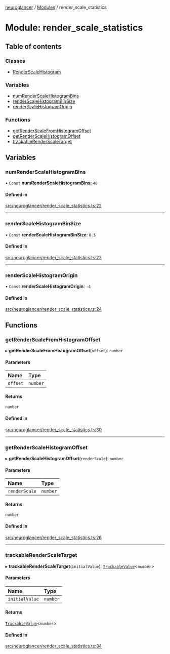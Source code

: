 [neuroglancer](../README.md) / [Modules](../modules.md) / render\_scale\_statistics

# Module: render\_scale\_statistics

## Table of contents

### Classes

- [RenderScaleHistogram](../classes/render_scale_statistics.RenderScaleHistogram.md)

### Variables

- [numRenderScaleHistogramBins](render_scale_statistics.md#numrenderscalehistogrambins)
- [renderScaleHistogramBinSize](render_scale_statistics.md#renderscalehistogrambinsize)
- [renderScaleHistogramOrigin](render_scale_statistics.md#renderscalehistogramorigin)

### Functions

- [getRenderScaleFromHistogramOffset](render_scale_statistics.md#getrenderscalefromhistogramoffset)
- [getRenderScaleHistogramOffset](render_scale_statistics.md#getrenderscalehistogramoffset)
- [trackableRenderScaleTarget](render_scale_statistics.md#trackablerenderscaletarget)

## Variables

### numRenderScaleHistogramBins

• `Const` **numRenderScaleHistogramBins**: ``40``

#### Defined in

[src/neuroglancer/render_scale_statistics.ts:22](https://github.com/ActiveBrainAtlas2/neuroglancer/blob/540617bc/src/neuroglancer/render_scale_statistics.ts#L22)

___

### renderScaleHistogramBinSize

• `Const` **renderScaleHistogramBinSize**: ``0.5``

#### Defined in

[src/neuroglancer/render_scale_statistics.ts:23](https://github.com/ActiveBrainAtlas2/neuroglancer/blob/540617bc/src/neuroglancer/render_scale_statistics.ts#L23)

___

### renderScaleHistogramOrigin

• `Const` **renderScaleHistogramOrigin**: ``-4``

#### Defined in

[src/neuroglancer/render_scale_statistics.ts:24](https://github.com/ActiveBrainAtlas2/neuroglancer/blob/540617bc/src/neuroglancer/render_scale_statistics.ts#L24)

## Functions

### getRenderScaleFromHistogramOffset

▸ **getRenderScaleFromHistogramOffset**(`offset`): `number`

#### Parameters

| Name | Type |
| :------ | :------ |
| `offset` | `number` |

#### Returns

`number`

#### Defined in

[src/neuroglancer/render_scale_statistics.ts:30](https://github.com/ActiveBrainAtlas2/neuroglancer/blob/540617bc/src/neuroglancer/render_scale_statistics.ts#L30)

___

### getRenderScaleHistogramOffset

▸ **getRenderScaleHistogramOffset**(`renderScale`): `number`

#### Parameters

| Name | Type |
| :------ | :------ |
| `renderScale` | `number` |

#### Returns

`number`

#### Defined in

[src/neuroglancer/render_scale_statistics.ts:26](https://github.com/ActiveBrainAtlas2/neuroglancer/blob/540617bc/src/neuroglancer/render_scale_statistics.ts#L26)

___

### trackableRenderScaleTarget

▸ **trackableRenderScaleTarget**(`initialValue`): [`TrackableValue`](../classes/trackable_value.TrackableValue.md)<`number`\>

#### Parameters

| Name | Type |
| :------ | :------ |
| `initialValue` | `number` |

#### Returns

[`TrackableValue`](../classes/trackable_value.TrackableValue.md)<`number`\>

#### Defined in

[src/neuroglancer/render_scale_statistics.ts:34](https://github.com/ActiveBrainAtlas2/neuroglancer/blob/540617bc/src/neuroglancer/render_scale_statistics.ts#L34)
